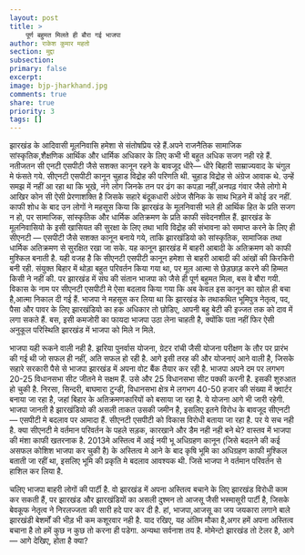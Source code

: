 ```yaml
---
layout: post
title: >
    पूर्ण बहुमत मिलते ही बौरा गई भाजपा
author: राकेश कुमार महतो
section: मुद्दा
subsection:
primary: false
excerpt:
image: bjp-jharkhand.jpg
comments: true
share: true
priority: 3
tags: []
---
```


झारखंड के आदिवासी मूलनिवासि हमेशा से संतोषप्रिय रहे हैं.अपने राजनैतिक सामाजिक सांस्कृतिक,शैक्षणिक आर्थिक  और धार्मिक अधिकार के लिए कभी भी बहुत अधिक सजग नही रहे हैं. नतीजतन सी एनटी एसपीटी जैसे सशक्त कानून रहने के बावजूद धीरे— धीरे बिहारी साम्राज्यवाद के चंगुल मे फंसते गये. सीएनटी एसपीटी कानून चुहाड विद्रोह की परिणति थी. चुहाड विद्रोह से अंग्रेज आवाक थे. उन्हें समझ में नहीं आ रहा था कि भूखे, नंगे लोग जिनके तन पर ढंग का कपड़ा नहीं,अनपढ़ गंवार जैसे लोगो मे आखिर कोन सी ऐसी प्रेरणाशक्ति है जिसके सहारे बंदूकधारी अंग्रेज सैनिक के साथ भिड़ने में कोई डर नहीं. काफी शोध के बाद उन लोगों ने महसूस किया कि झारखंड के मूलनिवासी भले ही आर्थिक हित के प्रति सजग न हो, पर सामाजिक, सांस्कृतिक और धार्मिक अतिक्रमण के प्रति काफी संवेदनशील हैं. झारखंड के मूलनिवासियो के इसी खासियत की सुरक्षा के लिए तथा भावि विद्रोह की संभावना को समाप्त करने के लिए ही सीएनटी — एसपीटी जैसे सशक्त कानून बनाये गये, ताकि झारखंडियो को सांस्कृतिक, सामाजिक तथा धार्मिक अतिक्रमण से सुरक्षित रखा जा सके. यह कानून झारखंड में बाहरी आबादी के अतिक्रमण को काफी मुश्किल बनाती है. यही वजह है कि सीएनटी एसपीटी कानून हमेशा से बाहरी आबादी की आंखों की किरकिरी बनी रही. संयुक्त बिहार में थोड़ा बहुत परिवर्तन किया गया था, पर मूल आत्मा से छेड़छाड़ करने की हिम्मत किसी ने नहीं की. पर झारखंड में संघ की संतान भाजपा को जैसे ही पूर्ण बहुमत मिला, बस वे बौरा गयी. विकास के नाम पर सीएनटी एसपीटी मे ऐसा बदलाव किया गया कि अब केवल इस कानून का खोल ही बचा है,आत्मा निकाल दी गई हैं. भाजपा ने महसूस कर लिया था कि झारखंड के तथाकथित भूमिपुत्र नेतृत्व, पद, पैसा और पावर के लिए झारखंडियो का हक अधिकार तो छोडिए, आपनी बहु बेटी की इज्जत तक को दाव में लगा सकते हैं. बस, इसी कमजोरी का फायदा भाजपा उठा लेना चाहती है, क्योंकि पता नहीं फिर ऐसी अनुकूल परिस्थिति झारखंड में भाजपा को मिले न मिले.

भाजपा यही रूकने वाली नही है. झरिया पुनर्वास योजना, ग्रेटर रांची जैसी योजना परीक्षण के तौर पर प्रारंभ की गई थी जो सफल ही नहीं, अति सफल हो रही है. आगे इसी तरह की और योजनाएं आने वाली है, जिसके सहारे सरकारी पैसे से भाजपा झारखंड में  अपना वोट बैंक तैयार कर रही है. भाजपा अपने दम पर लगभग 20-25 विधानसभा सीट जीतने मे सक्षम हैं. उसे और 25 विधानसभा सीट पक्की करनी है. इसकी शुरुआत हो चुकी है. निरसा, सिन्दरी, बाघमारा टुन्डी, विधानसभा क्षेत्र मे लगभग 40-50 हजार की संख्या में क्वार्टर बनाया जा रहा है, जहां बिहार के अतिक्रमणकारियों को बसाया जा रहा है. ये योजना आगे भी जारी रहेगी. भाजपा जानती है झारखंडियो की असली ताकत उसकी जमीन है, इसलिए इतने विरोध के बावजूद सीएनटी— एसपीटी मे बदलाव पर  आमादा हैं. सीएनटी एसपीटी को विकास विरोधी बताया जा रहा है. पर ये सच नही है. क्या सीएनटी मे वर्तमान परिवर्तन के पहले सड़क, कारखाने और डैम नही नही बने थे? वास्तव में भाजपा की मंशा काफी खतरनाक है. 2013मे अस्तित्व में  आई नयी भू अधिग्रहण कानून  (जिसे बदलने की कई असफल कोशिश भाजपा कर चुकी है) के अस्तित्व मे आने के बाद कृषि भूमि का अधिग्रहण काफी मुश्किल बताती जा रहीं था, इसलिए भूमि की प्रकृति मे बदलाव आवश्यक थी. जिसे भाजपा ने वर्तमान परिवर्तन से हाशिल कर लिया है.

चलिए भाजपा बाहरी लोगों की पार्टी है. वो झारखंड में  अपना अस्तित्व बचाने के लिए झारखंड विरोधी काम कर सकती हैं, पर झारखंड और झारखंडियों का  असली दुश्मन तो आजसू जैसी भस्मासूरी पार्टी है, जिसके बेवकूफ नेतृत्व ने निरलज्जता की सारी हदे पार कर दी है. हां, भाजपा,आजसू का जय जयकारा लगाने बाले झारखंडी बेशर्मों की भीड़ भी कम कशूरवार नही है. याद रखिए, यह अंतिम मौका है,अगर हमें अपना अस्तित्व बचाना है तो हमें कुछ न कुछ तो करना ही पडेगा. अन्यथा सर्वनाश तय है. मोमेन्टो झारखंड तो टेलर है, आगे— आगे देखिए, होता है क्या?
